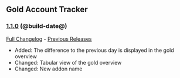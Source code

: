 ## Gold Account Tracker
### [1.1.0](https://github.com/diomsg-code/GoldAccountTracker/tree/1.1.0) (@build-date@)
[Full Changelog](https://github.com/diomsg-code/GoldAccountTracker/compare/1.0.0...1.1.0) - [Previous Releases](https://github.com/diomsg-code/GoldAccountTracker/releases)

- Added: The difference to the previous day is displayed in the gold overview
- Changed: Tabular view of the gold overview
- Changed: New addon name